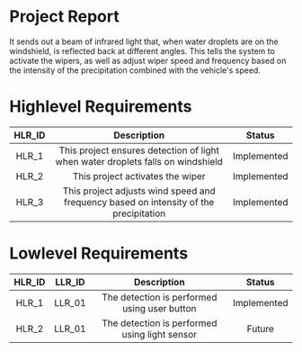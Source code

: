 # Project Report

It sends out a beam of infrared light that, when water droplets are on the windshield, is reflected back at different angles. This tells the system to activate the wipers, as well as adjust wiper speed and frequency based on the intensity of the precipitation combined with the vehicle's speed.

# Highlevel Requirements
|HLR_ID|Description|Status|
|:--:|:--:|:--:|
|HLR_1|This project ensures detection of light when water droplets falls on windshield|Implemented|
|HLR_2|This project activates the wiper|Implemented|
|HLR_3|This project adjusts wind speed and frequency based on intensity of the precipitation|Implemented|

    
# Lowlevel Requirements
|HLR_ID|LLR_ID|Description|Status|
|:--:|:--:|:--:|:--:|
|HLR_1|LLR_01|The detection is performed using user button|Implemented|
|HLR_2|LLR_01|The detection is performed using light sensor|Future|

